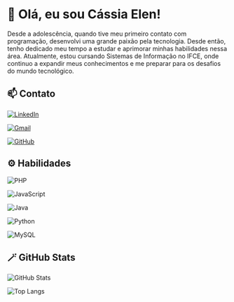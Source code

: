 # 👋 Olá, eu sou Cássia Elen!

Desde a adolescência, quando tive meu primeiro contato com programação, desenvolvi uma grande paixão pela tecnologia. Desde então, tenho dedicado meu tempo a estudar e aprimorar minhas habilidades nessa área. Atualmente, estou cursando Sistemas de Informação no IFCE, onde continuo a expandir meus conhecimentos e me preparar para os desafios do mundo tecnológico.

## 📫 Contato
[![LinkedIn](https://img.shields.io/badge/LinkedIn-0077B5?style=for-the-badge&logo=linkedin&logoColor=white)](https://www.linkedin.com/in/cássia-elen-martins-768381356/)

[![Gmail](https://img.shields.io/badge/Gmail-333333?style=for-the-badge&logo=gmail&logoColor=red)](mailto:cassiaelen6002@gmail.com)

[![GitHub](https://img.shields.io/badge/GitHub-100000?style=for-the-badge&logo=github&logoColor=white)](https://github.com/CassiaElen)

## ⚙️ Habilidades
![PHP](https://img.shields.io/badge/PHP-777BB4?style=for-the-badge&logo=php&logoColor=white)

![JavaScript](https://img.shields.io/badge/JavaScript-F7DF1E?style=for-the-badge&logo=javascript&logoColor=black)

![Java](https://img.shields.io/badge/java-%23ED8B00.svg?style=for-the-badge&logo=openjdk&logoColor=white)

![Python](https://img.shields.io/badge/python-3670A0?style=for-the-badge&logo=python&logoColor=ffdd54)

![MySQL](https://img.shields.io/badge/MySQL-00000F?style=for-the-badge&logo=mysql&logoColor=white)

## 🪄 GitHub Stats
![GitHub Stats](https://github-readme-stats.vercel.app/api?username=CassiaElen&theme=transparent&bg_color=000&border_color=30A3DC&show_icons=true&icon_color=30A3DC&title_color=E94D5F&text_color=FFF)

![Top Langs](https://github-readme-stats-git-masterrstaa-rickstaa.vercel.app/api/top-langs/?username=CassiaElen&layout=compact&bg_color=000&border_color=30A3DC&title_color=E94D5F&text_color=FFF)

